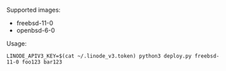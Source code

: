 Supported images:

* freebsd-11-0
* openbsd-6-0

Usage:

```
LINODE_APIV3_KEY=$(cat ~/.linode_v3.token) python3 deploy.py freebsd-11-0 foo123 bar123
```